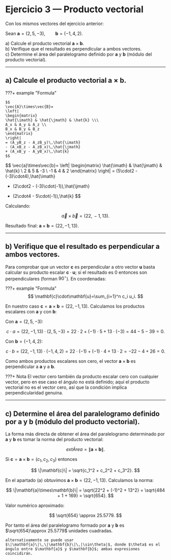 # Ejercicio 3 — Producto vectorial

Con los mismos vectores del ejercicio anterior:

Sean $\mathbf{a}=(2,5,-3),\qquad \mathbf{b}=(-1,4,2).$

a) Calcule el producto vectorial $\mathbf{a}\times\mathbf{b}$.  
b) Verifique que el resultado es perpendicular a ambos vectores.  
c) Determine el área del paralelogramo definido por $\mathbf{a}$ y $\mathbf{b}$ (módulo del producto vectorial).

---

## a) Calcule el producto vectorial $\mathbf{a}\times\mathbf{b}$.

???+ example "Formula"

    $$
    \vec{A}\times\vec{B}=
    \left|
    \begin{matrix}
    \hat{\imath} & \hat{\jmath} & \hat{k} \\\
    A_x & A_y & A_z \\
    B_x & B_y & B_z
    \end{matrix}
    \right|
    = (A_yB_z - A_zB_y)\,\hat{\imath}
    - (A_xB_z - A_zB_x)\,\hat{\jmath}
    + (A_xB_y - A_yB_x)\,\hat{k}
    $$

$$
\vec{a}\times\vec{b}=
\left|
\begin{matrix}
\hat{\imath} & \hat{\jmath} & \hat{k} \\
2 & 5 & -3 \\
-1 & 4 & 2
\end{matrix}
\right|
= (5\cdot2 - (-3)\cdot4)\,\hat{\imath}
- (2\cdot2 - (-3)\cdot(-1))\,\hat{\jmath}
+ (2\cdot4 - 5\cdot(-1))\,\hat{k}
$$

Calculando:

$$
\vec{a}\times\vec{b} = (22,\,-1,\,13).
$$

Resultado final: $\mathbf{a}\times\mathbf{b} = (22, -1, 13)$.

---

## b) Verifique que el resultado es perpendicular a ambos vectores.

Para comprobar que un vector $\mathbf{c}$ es perpendicular a otro vector $\mathbf{u}$ basta calcular su producto escalar $\mathbf{c}\cdot\mathbf{u}$; si el resultado es 0 entonces son perpendiculares (forman $90^\circ$). En coordenadas:

???+ example "Formula"
$$
    \mathbf{c}\cdot\mathbf{u}=\sum_{i=1}^n c_i u_i.
    $$

En nuestro caso $\mathbf{c}=\mathbf{a}\times\mathbf{b}=(22,-1,13)$. Calculamos los productos escalares con $\mathbf{a}$ y con $\mathbf{b}$:

Con $\mathbf{a}=(2,5,-3)$:

$$
c \cdot a = (22,-1,13)\cdot(2,5,-3) = 22\cdot2 + (-1)\cdot5 + 13\cdot(-3) = 44 -5 -39 = 0.
$$

Con $\mathbf{b}=(-1,4,2)$:

$$
c \cdot b = (22,-1,13)\cdot(-1,4,2) = 22\cdot(-1) + (-1)\cdot4 + 13\cdot2 = -22 -4 +26 = 0.
$$

Como ambos productos escalares son cero, el vector $\mathbf{a}\times\mathbf{b}$ es perpendicular a $\mathbf{a}$ y a $\mathbf{b}$.

???+ Nota
El vector cero también da producto escalar cero con cualquier vector, pero en ese caso el ángulo no está definido; aquí el producto vectorial no es el vector cero, así que la condición implica perpendicularidad genuina.

---

## c) Determine el área del paralelogramo definido por $\mathbf{a}$ y $\mathbf{b}$ (módulo del producto vectorial).

La forma más directa de obtener el área del paralelogramo determinado por $\mathbf{a}$ y $\mathbf{b}$ es tomar la norma del producto vectorial:

$$
	ext{Área} = \|\mathbf{a}\times\mathbf{b}\|.
$$

Si $\mathbf{c}=\mathbf{a}\times\mathbf{b}=(c_1,c_2,c_3)$ entonces

$$
\|\mathbf{c}\| = \sqrt{c_1^2 + c_2^2 + c_3^2}.
$$

En el apartado (a) obtuvimos $\mathbf{a}\times\mathbf{b}=(22,-1,13)$. Calculamos la norma:

$$
\|\mathbf{a}\times\mathbf{b}\| = \sqrt{22^2 + (-1)^2 + 13^2} = \sqrt{484 + 1 + 169} = \sqrt{654}.
$$

Valor numérico aproximado:

$$
\sqrt{654} \approx 25.5779.
$$

Por tanto el área del paralelogramo formado por $\mathbf{a}$ y $\mathbf{b}$ es $\sqrt{654}\approx 25.5779$ unidades cuadradas.


    alternativamente se puede usar $\|\mathbf{a}\|\,\|\mathbf{b}\|\,|\sin\theta|$, donde $\theta$ es el ángulo entre $\mathbf{a}$ y $\mathbf{b}$; ambas expresiones coincidirán.
